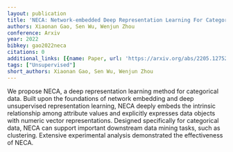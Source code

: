 ```yaml
---
layout: publication
title: 'NECA: Network-embedded Deep Representation Learning For Categorical Data'
authors: Xiaonan Gao, Sen Wu, Wenjun Zhou
conference: Arxiv
year: 2022
bibkey: gao2022neca
citations: 0
additional_links: [{name: Paper, url: 'https://arxiv.org/abs/2205.12752'}]
tags: ["Unsupervised"]
short_authors: Xiaonan Gao, Sen Wu, Wenjun Zhou
---
```

We propose NECA, a deep representation learning method for categorical data.
Built upon the foundations of network embedding and deep unsupervised
representation learning, NECA deeply embeds the intrinsic relationship among
attribute values and explicitly expresses data objects with numeric vector
representations. Designed specifically for categorical data, NECA can support
important downstream data mining tasks, such as clustering. Extensive
experimental analysis demonstrated the effectiveness of NECA.